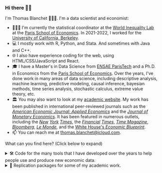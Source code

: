 ### Hi there 👋🏻

I'm Thomas Blanchet 🧔🏼‍♂️. I'm a data scientist and economist:

- 👨🏼‍💻 I'm currently the statistical coordinator at the [World Inequality Lab](https://wid.world/) at the [Paris School of Economics](https://www.parisschoolofeconomics.eu/en/). In 2021-2022, I worked for the [University of California, Berkeley](https://www.berkeley.edu/).
- 💻 I mostly work with R, Python, and Stata. And sometimes with Java and C++.
- 🌐 I also have experience coding for the web, using HTML/CSS/JavaScript and React.
- 🎓 I have a Master's in Data Science from [ENSAE ParisTech](https://www.ensae.fr/en) and a Ph.D. in Economics from the [Paris School of Economics](https://www.parisschoolofeconomics.eu/en/). Over the years, I've done work in many areas of data science, including descriptive analysis, machine learning, predictive modeling, causal inference, bayesian methods, time series analysis, stochastic calculus, extreme value theory, etc.
- 🏛 You may also want to look at my [academic website](https://www.thomasblanchet.com/). My work has been published in international peer-reviewed journals such as the [*American Economic Journal: Applied Economics*](https://www.aeaweb.org/articles?id=10.1257/app.20200703) and the [*Journal of Monetary Economics*](https://www.sciencedirect.com/journal/journal-of-monetary-economics). It has been featured in numerous outlets, including the [*New*](https://www.nytimes.com/2022/02/04/opinion/income-wealth-inequality-pandemic.html) [*York*](https://www.nytimes.com/2022/09/05/opinion/has-bidenomics-been-good-for-workers.html) [*Times*](https://www.nytimes.com/2022/02/02/opinion/inequality-wealth-pandemic.html), the [*Financial*](https://www.ft.com/content/66986afb-1ce5-4123-8ce7-676414d68b88) [*Times*](https://www.ft.com/content/4ef7b341-4ce4-4115-bd9c-1338086e426a), [*Time Magazine*](https://time.com/6143809/theres-a-new-way-to-watch-the-widening-income-gap-in-almost-real-time/), [*Bloomberg*](https://www.bloomberg.com/news/articles/2022-08-01/us-inequality-in-recession-there-s-new-tool-to-see-economy-going-off-the-rails), [*Le Monde*](https://www.lemonde.fr/economie/article/2019/04/02/inegalites-les-ecarts-de-revenus-ont-augmente-partout-en-europe_5444517_3234.html), and the [White House's *Economic Blueprint*](https://www.whitehouse.gov/wp-content/uploads/2022/09/Biden-Economic-Blueprint-Report-720PM-MASTER-DOC.pdf).
- 📫 You can reach me at <thomas.blanchet@icloud.com>.

What can you find here? (Click below to expand)
<details>
<summary>🛠 Code for the many tools that I have developed over the years to help people use and produce new economic data.</summary>
<br>

- [**gpinter**](https://github.com/thomasblanchet/gpinter) — R package with an [online interface](https://wid.world/gpinter), used by researchers worldwide to make use of the historical data on income and wealth published by tax authorities.
- [**enforce**](https://github.com/thomasblanchet/enforce) — a Stata command to adjust values and fill in missing data based on an arbitrary set of accounting identities between variables. The tool relies on methods from [quadratic programming](https://en.wikipedia.org/wiki/Quadratic_programming) and [singular value decomposition](https://en.wikipedia.org/wiki/Singular_value_decomposition) to intelligently perform the task.
- [**bfmcorr**](https://github.com/thomasblanchet/bfmcorr) — a Stata command to correct representativity in surveys using tax data, using tools from calibration theory and a custom-made methodology to automatically determine the optimal way of combining the data.
- **WID.world download tools** — [R](https://github.com/WIDworld/wid-r-tool) and [Stata](https://github.com/WIDworld/wid-stata-tool) commands that use the WID.world JSON API to easily download wealth and income data in statistical software.
</details>
<details>
<summary>📖 Replication packages for some of my academic work.</summary>
<br>

- [*Uncovering the Dynamics of the Wealth Distribution*](https://github.com/thomasblanchet/uncovering-wealth-dynamics) — a new methodology that uses stochastic calculus to decompose the dynamics of wealth inequality in the United States. See also the [companion website](https://thomasblanchet.github.io/wealth-tax/), which applies the paper's tools to study wealth taxation, and its [GitHub repository](https://github.com/thomasblanchet/long-run-wealth-tax-simulator).
- [*Real-Time Inequality*](https://github.com/thomasblanchet/real-time-inequality) — a first-of-its-kind tool that combines many economic datasets to nowcast the distribution of income and wealth in the United States. See also the [companion website](https://realtimeinequality.org/) that publishes monthly and quarterly data updates.
</details>

